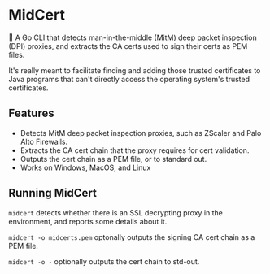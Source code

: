 # MidCert

🪪 A Go CLI that detects man-in-the-middle (MitM) deep packet inspection (DPI) proxies, and extracts the CA certs used to sign their certs as PEM files.

It's really meant to facilitate finding and adding those trusted certificates to Java programs that can't directly access the operating system's trusted certificates.

## Features

* Detects MitM deep packet inspection proxies, such as ZScaler and Palo Alto Firewalls.
* Extracts the CA cert chain that the proxy requires for cert validation.
* Outputs the cert chain as a PEM file, or to standard out.
* Works on Windows, MacOS, and Linux

## Running MidCert

`midcert` detects whether there is an SSL decrypting proxy in the environment, and reports some details about it.

`midcert -o midcerts.pem` optonally outputs the signing CA cert chain as a PEM file.

`midcert -o -` optionally outputs the cert chain to std-out.
